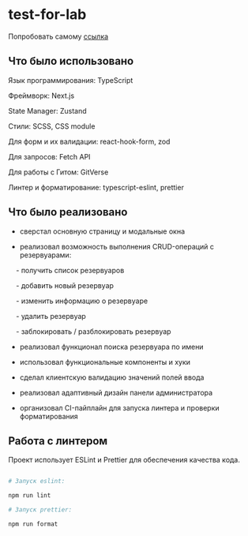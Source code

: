 # test-for-lab

Попробовать самому [ссылка](https://gitverse.ru/docs/knowledge-base/actions/)

## Что было использовано

Язык программирования: TypeScript

Фреймворк: Next.js

State Manager: Zustand

Стили: SCSS, CSS module

Для форм и их валидации: react-hook-form, zod

Для запросов: Fetch API

Для работы с Гитом: GitVerse

Линтер и форматирование: typescript-eslint, prettier

## Что было реализовано

- сверстал основную страницу и модальные окна

- реализовал возможность выполнения CRUD-операций с резервуарами:

    - получить список резервуаров

    - добавить новый резервуар

    - изменить информацию о резервуаре

    - удалить резервуар

    - заблокировать / разблокировать резервуар

- реализовал функционал поиска резервуара по имени

- использовал функциональные компоненты и хуки

- сделал клиентскую валидацию значений полей ввода

- реализовал адаптивный дизайн панели администратора

- организовал CI-пайплайн для запуска линтера и проверки форматирования

## Работа с линтером

Проект использует ESLint и Prettier для обеспечения качества кода.

```bash

# Запуск eslint:

npm run lint

# Запуск prettier:

npm run format

```
